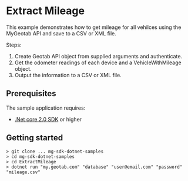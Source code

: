 # Extract Mileage

 This example demonstrates how to get mileage for all vehilces using the MyGeotab API and save to a CSV or XML file.

Steps:
1. Create Geotab API object from supplied arguments and authenticate.
2. Get the odometer readings of each device and a VehicleWithMileage object.
3. Output the information to a CSV or XML file.

## Prerequisites
The sample application requires:

- [.Net core 2.0 SDK](https://dot.net/core) or higher

## Getting started

```
> git clone ... mg-sdk-dotnet-samples
> cd mg-sdk-dotnet-samples
> cd ExtractMileage
> dotnet run "my.geotab.com" "database" "user@email.com" "password" "mileage.csv"
```
